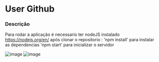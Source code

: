 # User Github

### Descrição

Para rodar a aplicação é necessario ter nodeJS instalado https://nodejs.org/en/
após clonar o repositorio :
'npm install' para instalar as dependencias
'npm start' para inicializar o servidor 

![image](https://user-images.githubusercontent.com/86624625/166330740-55dd50a6-629f-4976-a7fc-c161235d2c64.png)
![image](https://user-images.githubusercontent.com/86624625/166331763-b4a96f2d-d1aa-4686-a6e4-98e1b66ad891.png)
